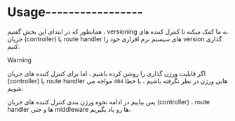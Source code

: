 # Usage-----------------

همانطور که در ابتدای این بخش گفتیم ، versioning به ما کمک میکنه تا کنترل کننده های جریان (controller) یا route handler های سیستم نرم افزاری خود را version گذاری کنیم.

>[!warning]
>اگر قابلیت ورژن گذاری را روشن کرده باشیم ، اما برای کنترل کننده های جریان (controller) یا route handler هایی ورژن در نظر نگرفته باشیم ، با خطا `404` مواجه می شویم.

پس بیاییم در ادامه نحوه ورژن بندی کنترل کننده های جریان (controller) ، route handler ها و حتی middleware ها رو یاد بگیریم.

